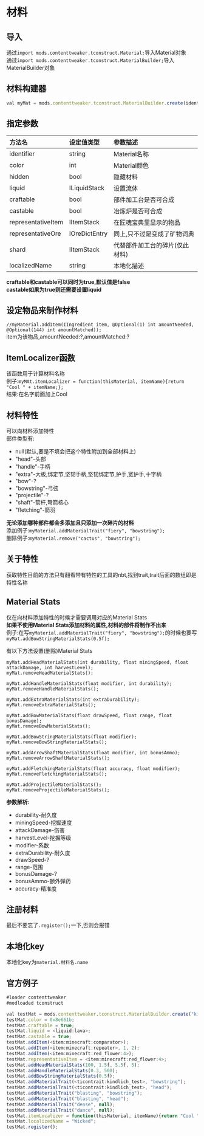 # 材料  

## 导入
通过`import mods.contenttweaker.tconstruct.Material;`导入Material对象  
通过`import mods.contenttweaker.tconstruct.MaterialBuilder;`导入MaterialBuilder对象

## 材料构建器

```javascript
val myMat = mods.contenttweaker.tconstruct.MaterialBuilder.create(identifier);
```

## 指定参数
| 方法名 | 设定值类型 | 参数描述 |
| :--- | :--- | :--- |
| identifier | string | Material名称 |
| color | int | Material颜色 |
| hidden | bool | 隐藏材料 |
| liquid | ILiquidStack | 设置流体 |
| craftable | bool | 部件加工台是否可合成 |
| castable | bool | 冶炼炉是否可合成 |
| representativeItem | IItemStack | 在匠魂宝典里显示的物品 |
| representativeOre | IOreDictEntry | 同上,只不过是变成了矿物词典 |
| shard | IItemStack | 代替部件加工台的碎片(仅此材料) |
| localizedName | string | 本地化描述 |  

**craftable和castable可以同时为true,默认值是false**  
**castable如果为true则还需要设置liquid**  

## 设定物品来制作材料
`//myMaterial.addItem(IIngredient item, @Optional(1) int amountNeeded, @Optional(144) int amountMatched));`  
item为该物品,amountNeeded:?,amountMatched:?

## ItemLocalizer函数
该函数用于计算材料名称  
例子:`myMAt.itemLocalizer = function(thisMaterial, itemName){return "Cool " + itemName;};`  
结果:在名字前面加上Cool  

## 材料特性
可以向材料添加特性  
部件类型有:  
 * null(默认,要是不填会把这个特性附加到全部材料上)
 * "head"-头部 
 * "handle"-手柄
 * "extra"-大板,绑定节,坚韧手柄,坚韧绑定节,护手,宽护手,十字柄
 * "bow"-?
 * "bowstring"-弓弦
 * "projectile"-?
 * "shaft"-箭杆,弩箭核心
 * "fletching"-箭羽

**无论添加哪种部件都会多添加且只添加一次碎片的材料**  
添加例子:`myMaterial.addMaterialTrait("fiery", "bowstring");`  
删除例子:`myMaterial.remove("cactus", "bowstring");`

## 关于特性
获取特性目前的方法只有翻看带有特性的工具的nbt,找到trait,trait后面的数组即是特性名称

## Material Stats
仅在向材料添加特性的时候才需要调用对应的Material Stats  
**如果不使用Material Stats添加材料的属性,材料的部件将制作不出来**  
例子:在写`myMaterial.addMaterialTrait("fiery", "bowstring");`的时候也要写`myMat.addBowStringMaterialStats(0.5f);`  

有以下方法设置(删除)Material Stats
```
myMat.addHeadMaterialStats(int durability, float miningSpeed, float attackDamage, int harvestLevel);
myMat.removeHeadMaterialStats();

myMat.addHandleMaterialStats(float modifier, int durability);
myMat.removeHandleMaterialStats();

myMat.addExtraMaterialStats(int extraDurability);
myMat.removeExtraMaterialStats();

myMat.addBowMaterialStats(float drawSpeed, float range, float bonusDamage);
myMat.removeBowMaterialStats();

myMat.addBowStringMaterialStats(float modifier);
myMat.removeBowStringMaterialStats();

myMat.addArrowShaftMaterialStats(float modifier, int bonusAmmo);
myMat.removeArrowShaftMaterialStats();

myMat.addFletchingMaterialStats(float accuracy, float modifier);
myMat.removeFletchingMaterialStats();

myMat.addProjectileMaterialStats();
myMat.removeProjectileMaterialStats();
```
**参数解析:**  
 * durability\-耐久度
 * miningSpeed\-挖掘速度
 * attackDamage\-伤害
 * harvestLevel\-挖掘等级
 * modifier\-系数
 * extraDurability\-耐久度
 * drawSpeed\-?
 * range\-范围
 * bonusDamage\-?
 * bonusAmmo\-额外弹药
 * accuracy\-精准度

## 注册材料
最后不要忘了`.register();`一下,否则会报错

## 本地化key
本地化key为`material.材料名.name`

## 官方例子
```javascript
#loader contenttweaker
#modloaded tconstruct

val testMat = mods.contenttweaker.tconstruct.MaterialBuilder.create("kindlich_mat");
testMat.color = 0x8e661b;
testMat.craftable = true;
testMat.liquid = <liquid:lava>;
testMat.castable = true;
testMat.addItem(<item:minecraft:comparator>);
testMat.addItem(<item:minecraft:repeater>, 1, 2);
testMat.addItem(<item:minecraft:red_flower:4>);
testMat.representativeItem = <item:minecraft:red_flower:4>;
testMat.addHeadMaterialStats(100, 1.5f, 5.5f, 5);
testMat.addHandleMaterialStats(0.3, 500);
testMat.addBowStringMaterialStats(0.5f);
testMat.addMaterialTrait(<ticontrait:kindlich_test>, "bowstring");
testMat.addMaterialTrait(<ticontrait:kindlich_test>, "head");
testMat.addMaterialTrait("blasting", "bowstring");
testMat.addMaterialTrait("blasting", "head");
testMat.addMaterialTrait("dense", null);
testMat.addMaterialTrait("dance", null);
testMat.itemLocalizer = function(thisMaterial, itemName){return "Cool " + itemName;};
testMat.localizedName = "Wicked";
testMat.register();
```
